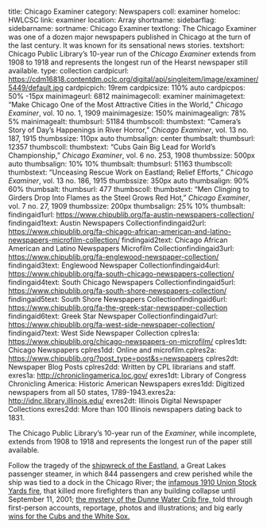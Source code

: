 title: Chicago Examiner
category: Newspapers
coll: examiner
homeloc: HWLCSC
link: examiner
location: Array
shortname: 
sidebarflag: 
sidebarname: 
sortname: Chicago Examiner
textlong: The Chicago Examiner was one of a dozen major newspapers published in Chicago at the turn of the last century. It was known for its sensational news stories.
textshort: Chicago Public Library&rsquo;s 10-year run of the <i>Chicago Examiner</i> extends from 1908 to 1918 and represents the longest run of the Hearst newspaper still available.
type: collection
cardpicurl: https://cdm16818.contentdm.oclc.org/digital/api/singleitem/image/examiner/5449/default.jpg
cardpicpich: 19rem
cardpicsize: 110% auto
cardpicpos: 50% -15px
mainimageurl: 6812
mainimagecoll: examiner
mainimagetext: &ldquo;Make Chicago One of the Most Attractive Cities in the World,&rdquo; <em>Chicago Examiner</em>, vol. 10 no. 1, 1909
mainimagesize: 150%
mainimagealign: 78% 5%
mainimagealt: 
thumbsurl: 51184
thumbscoll: 
thumbstext: &ldquo;Camera&rsquo;s Story of Day&rsquo;s Happenings in River Horror,&rdquo; <em>Chicago Examiner</em>, vol. 13 no. 187, 1915
thumbssize: 110px auto
thumbsalign: center
thumbsalt: thumbsurl: 12357
thumbscoll: 
thumbstext: &ldquo;Cubs Gain Big Lead for World&rsquo;s Championship,&rdquo; <em>Chicago Examiner</em>, vol. 6 no. 253, 1908
thumbssize: 500px auto
thumbsalign: 10% 10%
thumbsalt: thumbsurl: 51163
thumbscoll: 
thumbstext: &ldquo;Unceasing Rescue Work on Eastland; Relief Efforts,&rdquo; <em>Chicago Examiner</em>, vol. 13 no. 186, 1915
thumbssize: 350px auto
thumbsalign: 90% 60%
thumbsalt: thumbsurl: 477
thumbscoll: 
thumbstext: &ldquo;Men Clinging to Girders Drop Into Flames as the Steel Grows Red Hot,&rdquo; <em>Chicago Examiner</em>, vol. 7 no. 27, 1909
thumbssize: 200px
thumbsalign: 25% 10%
thumbsalt: 
findingaid1url: https://www.chipublib.org/fa-austin-newspapers-collection/
findingaid1text: Austin Newspapers Collectionfindingaid2url: https://www.chipublib.org/fa-chicago-african-american-and-latino-newspapers-microfilm-collection/
findingaid2text: Chicago African American and Latino Newspapers Microfilm Collectionfindingaid3url: https://www.chipublib.org/fa-englewood-newspaper-collection/
findingaid3text: Englewood Newspaper Collectionfindingaid4url: https://www.chipublib.org/fa-south-chicago-newspapers-collection/
findingaid4text: South Chicago Newspapers Collectionfindingaid5url: https://www.chipublib.org/fa-south-shore-newspapers-collection/
findingaid5text: South Shore Newspapers Collectionfindingaid6url: https://www.chipublib.org/fa-the-greek-star-newspaper-collection
findingaid6text: Greek Star Newspaper Collectionfindingaid7url: https://www.chipublib.org/fa-west-side-newspaper-collection/
findingaid7text: West Side Newspaper Collection
cplres1a: https://www.chipublib.org/chicago-newspapers-on-microfilm/
cplres1dt: Chicago Newspapers
cplres1dd: Online and microfilm.cplres2a: https://www.chipublib.org/?post_type=post&s=newspapers
cplres2dt: Newspaper Blog Posts
cplres2dd: Written by CPL librarians and staff.
exres1a: http://chroniclingamerica.loc.gov/
exres1dt: Library of Congress Chronicling America: Historic American Newspapers
exres1dd: Digitized newspapers from all 50 states, 1789-1943.exres2a: http://idnc.library.illinois.edu/
exres2dt: Illinois Digital Newspaper Collections
exres2dd: More than 100 Illinois newspapers dating back to 1831.


<p>The Chicago Public Library&rsquo;s 10-year run of the <i>Examiner,</i> while incomplete, extends from 1908 to 1918 and represents the longest run of the paper still available.</p><p>Follow the tragedy of the <a href="http://cdm16818.contentdm.oclc.org/digital/search/collection/examiner/searchterm/Eastland!1/field/subjea!page/mode/any!exact/conn/and!and/order/nosortt">shipwreck of the Eastland,</a> a Great Lakes passenger steamer, in which 844 passengers and crew perished while the ship was tied to a dock in the Chicago River; the <a href="http://cdm16818.contentdm.oclc.org/digital/search/collection/examiner/searchterm/Union!1/field/subjea!page/mode/any!exact/conn/and!and/order/nosort">infamous 1910 Union Stock Yards fire,</a> that killed more firefighters than any building collapse until September 11, 2001; <a href="http://cdm16818.contentdm.oclc.org/digital/search/collection/examiner/searchterm/Dunne!1/field/subjea!page/mode/any!exact/conn/and!and/order/nosortt">the mystery of the Dunne Water Crib fire, </a>told through first-person accounts, reportage, photos and illustrations; and big early <a href="http://cdm16818.contentdm.oclc.org/digital/search/collection/examiner/searchterm/Cubs%20Sox!1/field/subjea!page/mode/any!exact/conn/and!and/order/nosort">wins for the Cubs and the White Sox.</a></p>
